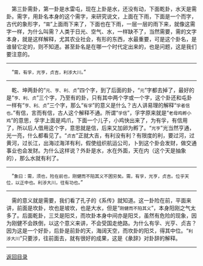 &emsp;第三卦需卦，第一卦是水雷屯，现在上卦是水，还没有动，下面乾卦，水天是需卦。需字，用卦名本身的这个需字，来研究说文，上面在下雨，下面是一个而字，古代的象形字，“``需``”上面雨下来了，下面也在下雨，一层一层的雨下来，就像这需字一样，为什么叫需？人类于日光、空气、水，一样缺不了，当然需要，需的文字本身，就是这样解释，尤其农业社会，有形的东西，水最重要，可是这个卦名，是谁替它定的，则不知道。甚至卦名是在哪一个时代定出来的，也是问题，这是我们要注意的。
___
&emsp;“``需，有孚，光亨，贞吉，利涉大川。``”
___
&emsp;乾、坤两卦的“``元、亨、利、贞``”四个字，到了后面的卦，“``元``”字都去掉了，最好的是“``亨、利、贞``”三个字，乃至有的卦，只有其中两个字或一个字，这个卦还和屯卦一样有“``亨、利、贞``”三个字，那么“``有孚``”的意义是什么？古人讲易理的解释“``孚者信也。``”有信，言而有信，古人这个解释不通。所谓“``孚信``”，孚字原来就是“``老母鸡孵小鸡``”的意思，孚字上面是鸡爪，下面一个儿子，小鸡快出来了，为有孚，有信用了，所以后人借用这个字，意思就是信，后来又加卵为孵了。“``光亨``”光当然亨通，光一亮，什么都看见了。“``贞吉``”正就大吉，有利没有利？有限度的利，要过河，过黄河，过长江，出海过海洋有利，假使组织航运公司，卜到这个卦会发财，做交通事业也会发财。为什么这样说？外卦是水，水在外面，天在内（这个天是抽象的），那么水就有利了。
___
&emsp;“``象曰：需，须也，险在前也，刚健而不陷其义不困穷矣。需，有孚，光亨，贞吉。位乎天位，以正中也。利涉大川，往有功也。``”
___
&emsp;需的意义就是需要，我们看了孔子的《系传》就知道。这一卦险在前，平面来讲，前面是坎卦，坎也是坡坎，也是大水，但是“``刚健而不陷其义``”，本身阳刚之气太多了。后面乾卦，三爻是阳爻，而坎卦本身中间亦是阳爻，虽然有危险的现象，因为刚健不会跌倒，以这个意义来讲，不会受国走绝路。为什么有孚、光亨、贞吉？因为这是一个好卦，后卦是前卦的天，海阔天空，而坎卦的阳爻，得其中位。“``利涉大川``”只要涉，往前面去，就有很好的成果，这是《彖辞》对卦辞的解释。
___
[返回目录](../../master/README.md#目录)